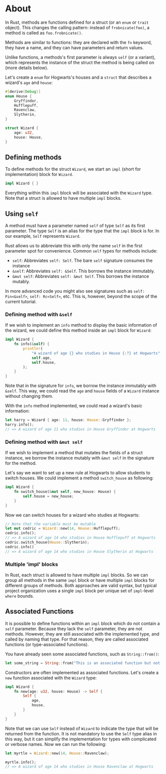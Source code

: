 # About

In Rust, methods are functions defined for a struct (or an `enum` or `trait` object).
This changes the calling pattern: instead of `frobnicate(foo)`, a method is called as `foo.frobnicate()`.

Methods are similar to functions: they are declared with the `fn` keyword,
they have a name, and they can have parameters and return values.

Unlike functions, a methods's first parameter is always `self` (or a variant),
which represents the instance of the struct the method is being called on (more details below).

Let's create a `enum` for Hogwarts's houses and a `struct` that describes a wizard's `age` and `house`:

```rust
#[derive(Debug)]
enum House {
    Gryffindor,
    Hufflepuff,
    Ravenclaw,
    Slytherin,
}

struct Wizard {
    age: u32,
    house: House,
}
```

## Defining methods

To define methods for the struct `Wizard`, we start an `impl` (short for implementation) block for `Wizard`.

```rust
impl Wizard { }
```

Everything within this `impl` block will be associated with the `Wizard` type.
Note that a struct is allowed to have multiple `impl` blocks.

## Using `self`

A method must have a parameter named `self` of type `Self` as its first parameter.
The type `Self` is an alias for the type that the `impl` block is for.
In our example, `Self` represents `Wizard`.

Rust allows us to abbreviate this with only the name `self` in the first parameter spot for convenience.
Common `self` types for methods include:

- `self`: Abbreviates `self: Self`. The bare `self` signature consumes the instance
- `&self`: Abbreviates `self: &Self`. This borrows the instance immutably.
- `&mut self`: Abbreviates `self: &mut Self`. This borrows the instance mutably.

In more advanced code you might also see signatures such as `self: Pin<&self>`, `self: Rc<Self>`, etc.
This is, however, beyond the scope of the current tutorial.

### Defining method with `&self`

If we wish to implement an `info` method to display the basic information of the wizard,
we could define this method inside an `impl` block for `Wizard`:

```rust
impl Wizard {    
    fn info(&self) {
        println!(
            "A wizard of age {} who studies in House {:?} at Hogwarts",
            self.age,
            self.house,
        );
    }
}
```

Note that in the signature for `info`, we borrow the instance immutably with `&self`.
This way, we could read the `age` and `house` fields of a `Wizard` instance without changing them.

With the `info` method implemented, we could read a wizard's basic information:
```rust
let harry = Wizard { age: 11, house: House::Gryffindor };
harry.info();
// => A wizard of age 11 who studies in House Gryffindor at Hogwarts
```

### Defining method with `&mut self`

If we wish to implement a method that mutates the fields of a struct instance,
we borrow the instance mutably with `&mut self` in the signature for the method.

Let's say we want to set up a new rule at Hogwarts to allow students to switch houses.
We could implement a method `switch_house` as following:

```rust
impl Wizard {
    fn switch_house(&mut self, new_house: House) {
        self.house = new_house;
    }
}
```

Now we can switch houses for a wizard who studies at Hogwarts:

```rust
// Note that the variable must be mutable
let mut cedric = Wizard::new(14, House::Hufflepuff);
cedric.info();
// => A wizard of age 14 who studies in House Hufflepuff at Hogwarts
cedric.switch_house(House::Slytherin);
cedric.info()
// => A wizard of age 14 who studies in House Slytherin at Hogwarts
```

### Multiple 'impl' blocks

In Rust, each struct is allowed to have multiple `impl` blocks.
So we can group all methods in the same `impl` block or have multiple `impl` blocks for different groups of methods.
Both approaches are valid syntax, but typical project organization uses a single `impl` block per unique set of `impl`-level `where` bounds.

## Associated Functions

It is possible to define functions within an `impl` block which do not contain a `self` parameter.
Because they lack the `self` parameter, they are not methods.
However, they are still associated with the implemented type, and called by naming that type.
For that reason, they are called associated functions (or type-associated functions).

You have already seen some associated functions, such as `String::from()`:
```rust
let some_string = String::from("This is an associated function but not a method");
```

Constructors are often implemented as associated functions.
Let's create a `new` function associated with the `Wizard` type:

```rust
impl Wizard {
    fn new(age: u32, house: House) -> Self {
        Self {
            age,
            house,
        }
    }
}
```

Note that we can use `Self` instead of `Wizard` to indicate the type that will be returned from the function.
It is not mandatory to use the `Self` type alias in this way, but it can simplify the implementation for types with complicated or verbose names.
Now we can run the following:

```rust
let myrtle = Wizard::new(14, House::Ravenclaw);

myrtle.info();
// => A wizard of age 14 who studies in House Ravenclaw at Hogwarts
```
